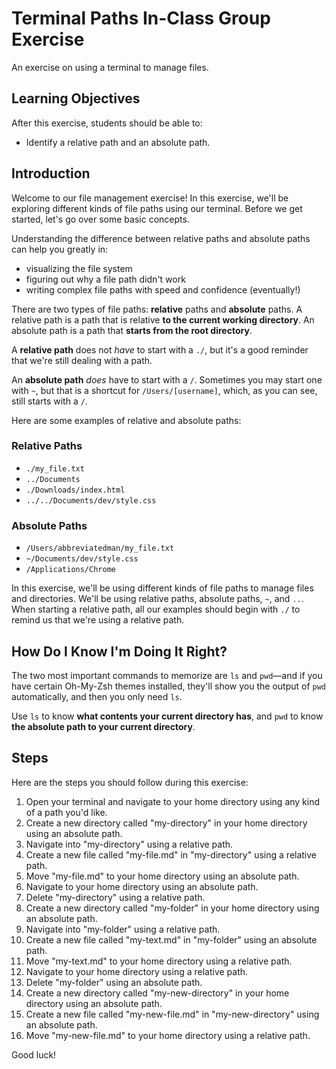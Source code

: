 # Terminal Paths In-Class Group Exercise

An exercise on using a terminal to manage files.

## Learning Objectives

After this exercise, students should be able to:

- Identify a relative path and an absolute path.

## Introduction

Welcome to our file management exercise! In this exercise, we'll be exploring different kinds of file paths using our terminal. Before we get started, let's go over some basic concepts.

Understanding the difference between relative paths and absolute paths can help you greatly in:

- visualizing the file system
- figuring out why a file path didn't work
- writing complex file paths with speed and confidence (eventually!)

There are two types of file paths: **relative** paths and **absolute** paths. A relative path is a path that is relative **to the current working directory**. An absolute path is a path that **starts from the root directory**.

A **relative path** does not _have_ to start with a `./`, but it's a good reminder that we're still dealing with a path.

An **absolute path** _does_ have to start with a `/`. Sometimes you may start one with `~`, but that is a shortcut for `/Users/[username]`, which, as you can see, still starts with a `/`.

Here are some examples of relative and absolute paths:

### Relative Paths

- `./my_file.txt`
- `../Documents`
- `./Downloads/index.html`
- `../../Documents/dev/style.css`

### Absolute Paths

- `/Users/abbreviatedman/my_file.txt`
- `~/Documents/dev/style.css`
- `/Applications/Chrome`

In this exercise, we'll be using different kinds of file paths to manage files and directories. We'll be using relative paths, absolute paths, `~`, and `..`. When starting a relative path, all our examples should begin with `./` to remind us that we're using a relative path.

## How Do I Know I'm Doing It Right?

The two most important commands to memorize are `ls` and `pwd`—and if you have certain Oh-My-Zsh themes installed, they'll show you the output of `pwd` automatically, and then you only need `ls`.

Use `ls` to know **what contents your current directory has**, and `pwd` to know **the absolute path to your current directory**.

## Steps

Here are the steps you should follow during this exercise:

1. Open your terminal and navigate to your home directory using any kind of a path you'd like.
2. Create a new directory called "my-directory" in your home directory using an absolute path.
3. Navigate into "my-directory" using a relative path.
4. Create a new file called "my-file.md" in "my-directory" using a relative path.
5. Move "my-file.md" to your home directory using an absolute path.
6. Navigate to your home directory using an absolute path.
7. Delete "my-directory" using a relative path.
8. Create a new directory called "my-folder" in your home directory using an absolute path.
9. Navigate into "my-folder" using a relative path.
10. Create a new file called "my-text.md" in "my-folder" using an absolute path.
11. Move "my-text.md" to your home directory using a relative path.
12. Navigate to your home directory using a relative path.
13. Delete "my-folder" using an absolute path.
14. Create a new directory called "my-new-directory" in your home directory using an absolute path.
15. Create a new file called "my-new-file.md" in "my-new-directory" using an absolute path.
16. Move "my-new-file.md" to your home directory using a relative path.

Good luck!
